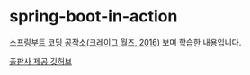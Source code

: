 # spring-boot-in-action
[스프링부트 코딩 공작소(크레이그 월즈, 2016)](http://www.yes24.com/Product/Goods/30119126?pid=123487&cosemkid=go14913761372508498&gclid=CjwKCAiArNOeBhAHEiwAze_nKL_Pg-5j5GwLvTJboMOiZTXD_HWHKcLqw0K5Jzx9-P5QIB6qbpmqhBoCvboQAvD_BwE) 보며 학습한 내용입니다.

[출판사 제공 깃허브](https://github.com/gilbutITbook/006859)
